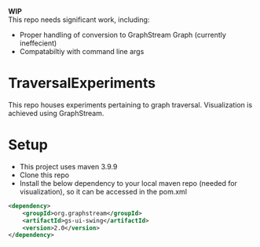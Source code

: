 **WIP**  
This repo needs significant work, including:  
- Proper handling of conversion to GraphStream Graph (currently ineffecient)
- Compatabiltiy with command line args

# TraversalExperiments  
This repo houses experiments pertaining to graph traversal. Visualization is achieved using GraphStream.

# Setup  
- This project uses maven 3.9.9
- Clone this repo
- Install the below dependency to your local maven repo (needed for visualization), so it can be accessed in the pom.xml
```xml
<dependency>
    <groupId>org.graphstream</groupId>
    <artifactId>gs-ui-swing</artifactId>
    <version>2.0</version>
</dependency>
